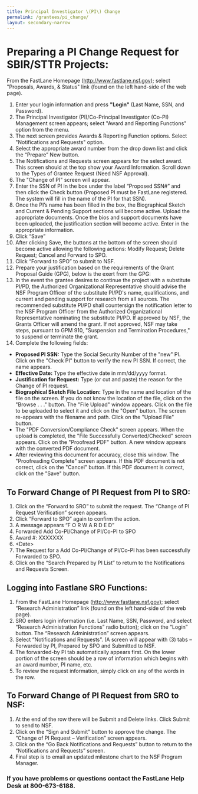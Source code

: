 ```yaml
---
title: Principal Investigator \(PI\) Change
permalink: /grantees/pi_change/
layout: secondary-narrow
---
```


# Preparing a PI Change Request for SBIR/STTR Projects: 
From the FastLane Homepage (http://www.fastlane.nsf.gov); select "Proposals, Awards, & Status" link (found on the left hand-side of the web page).

1. Enter your login information and press **"Login"** (Last Name, SSN, and Password).
2. The Principal Investigator (PI)/Co-Principal Investigator (Co-PI) Management screen appears; select "Award and Reporting Functions" option from the menu.
3. The next screen provides Awards & Reporting Function options. Select "Notifications and Requests" option.
4. Select the appropriate award number from the drop down list and click the “Prepare” New button.
5. The Notifications and Requests screen appears for the select award. This screen should at the top show your Award Information. Scroll down to the Types of Grantee Request (Need NSF Approval). 
6. The "Change of PI" screen will appear.
7. Enter the SSN of PI in the box under the label “Proposed SSN#” and then click the Check button (Proposed PI must be FastLane registered. The system will fill in the name of the PI for that SSN).
8. Once the PI’s name has been filled in the box, the Biographical Sketch and Current & Pending Support sections will become active. Upload the appropriate documents. Once the bios and support documents have been uploaded, the justification section will become active. Enter in the appropriate information.
9. Click “Save”
10. After clicking Save, the buttons at the bottom of the screen should become active allowing the following actions: Modify Request; Delete Request; Cancel and Forward to SPO.
11. Click “Forward to SPO” to submit to NSF.
12. Prepare your justification based on the requirements of the Grant Proposal Guide (GPG), below is the exert from the GPG:
13. In the event the grantee desires to continue the project with a substitute PI/PD, the Authorized Organizational Representative should advise the NSF Program Officer of the substitute PI/PD's name, qualifications, and current and pending support for research from all sources. The recommended substitute PI/PD shall countersign the notification letter to the NSF Program Officer from the Authorized Organizational Representative nominating the substitute PI/PD. If approved by NSF, the Grants Officer will amend the grant. If not approved, NSF may take steps, pursuant to GPM 910, "Suspension and Termination Procedures," to suspend or terminate the grant.
14. Complete the following fields:
- **Proposed PI SSN:** Type the Social Security Number of the "new" PI. Click on the "Check PI" button to verify the new PI SSN. If correct, the name appears.
- **Effective Date:** Type the effective date in mm/dd/yyyy format.
- **Justification for Request:** Type (or cut and paste) the reason for the Change of PI request. 
- **Biographical Sketch File Location:** Type in the name and location of the file on the screen. If you do not know the location of the file, click on the "Browse . . ." button. The "File Upload" window appears. Click on the file to be uploaded to select it and click on the "Open" button. The screen re-appears with the filename and path. Click on the "Upload File" button. 
- The "PDF Conversion/Compliance Check" screen appears. When the upload is completed, the "File Successfully Converted/Checked" screen appears. Click on the "Proofread PDF" button. A new window appears with the converted PDF document.
- After reviewing this document for accuracy, close this window. The "Proofreading Complete" screen appears. If this PDF document is not correct, click on the "Cancel" button. If this PDF document is correct, click on the "Save" button.

## To Forward Change of PI Request from PI to SRO:
1. Click on the “Forward to SRO” to submit the request. The “Change of PI Request Verification” screen appears.
2. Click “Forward to SPO” again to confirm the action.
3. A message appears “F O R W A R D E D”
4. Forwarded Add Co-PI/Change of PI/Co-PI to SPO
5. Award #: XXXXXXX
6. \<Date\>
7. The Request for a Add Co-PI/Change of PI/Co-PI has been successfully Forwarded to SPO.
8. Click on the “Search Prepared by PI List” to return to the Notifications and Requests Screen.

## Logging into Fastlane SRO Functions:

1. From the FastLane Homepage (http://www.fastlane.nsf.gov); select “Research Administration” link (found on the left hand-side of the web page).
2. SRO enters login information (i.e. Last Name, SSN, Password, and select “Research Administration Functions” radio button); click on the “Login” button. The “Research Administration” screen appears.
3. Select “Notifications and Requests”. (A screen will appear with (3) tabs – Forwarded by PI, Prepared by SPO and Submitted to NSF.
4. The forwarded-by PI tab automatically appears first. On the lower portion of the screen should be a row of information which begins with an award number, PI name, etc.
5. To review the request information, simply click on any of the words in the row.

## To Forward Change of PI Request from SRO to NSF:

1. At the end of the row there will be Submit and Delete links. Click Submit to send to NSF.
2. Click on the “Sign and Submit” button to approve the change. The “Change of PI Request – Verification” screen appears.
3. Click on the “Go Back Notifications and Requests” button to return to the “Notifications and Requests” screen.
4. Final step is to email an updated milestone chart to the NSF Program Manager.

### If you have problems or questions contact the FastLane Help Desk at 800-673-6188.
